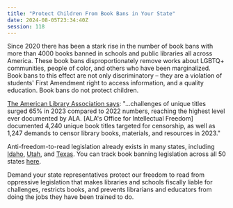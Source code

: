 ```yaml
---
title: "Protect Children From Book Bans in Your State"
date: 2024-08-05T23:34:40Z
session: 118
---
```

Since 2020 there has been a stark rise in the number of book bans with more than 4000 books banned in schools and public libraries all across America. These book bans disproportionately remove works about LGBTQ+ communities, people of color, and others who have been marginalized. Book bans to this effect are not only discriminatory – they are a violation of students' First Amendment right to access information, and a quality education. Book bans do not protect children.

[The American Library Association says](https://www.ala.org/news/2024/03/american-library-association-reports-record-number-unique-book-titles): "...challenges of unique titles surged 65% in 2023 compared to 2022 numbers, reaching the highest level ever documented by ALA. [ALA's Office for Intellectual Freedom] documented 4,240 unique book titles targeted for censorship, as well as 1,247 demands to censor library books, materials, and resources in 2023."

Anti-freedom-to-read legislation already exists in many states, including [Idaho](https://legislature.idaho.gov/sessioninfo/2024/legislation/h0710/), [Utah](https://utahnewsdispatch.com/briefs/utah-governor-signs-book-ban-legislature/), and [Texas](https://www.texastribune.org/2023/10/11/texas-library-book-bans/). You can track book banning legislation across all 50 states [here](https://www.everylibrary.org/billtracking).

Demand your state representatives protect our freedom to read from oppressive legislation that makes libraries and schools fiscally liable for challenges, restricts books, and prevents librarians and educators from doing the jobs they have been trained to do.
